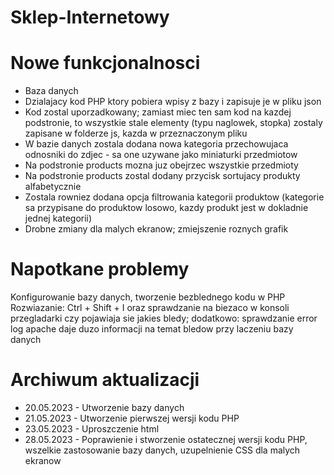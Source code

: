 # Sklep-Internetowy

# Nowe funkcjonalnosci
- Baza danych
- Dzialajacy kod PHP ktory pobiera wpisy z bazy i zapisuje je w pliku json
- Kod zostal uporzadkowany; zamiast miec ten sam kod na kazdej podstronie, to wszystkie stale elementy (typu naglowek, stopka) zostaly zapisane w folderze js, kazda w przeznaczonym pliku
- W bazie danych zostala dodana nowa kategoria przechowujaca odnosniki do zdjec - sa one uzywane jako miniaturki przedmiotow
- Na podstronie products mozna juz obejrzec wszystkie przedmioty
- Na podstronie products zostal dodany przycisk sortujacy produkty alfabetycznie
- Zostala rowniez dodana opcja filtrowania kategorii produktow (kategorie sa przypisane do produktow losowo, kazdy produkt jest w dokladnie jednej kategorii)
- Drobne zmiany dla malych ekranow; zmiejszenie roznych grafik

# Napotkane problemy
Konfigurowanie bazy danych, tworzenie bezblednego kodu w PHP
Rozwiazanie: Ctrl + Shift + I oraz sprawdzanie na biezaco w konsoli przegladarki czy pojawiaja sie jakies bledy;
dodatkowo: sprawdzanie error log apache daje duzo informacji na temat bledow przy laczeniu bazy danych

# Archiwum aktualizacji
+ 20.05.2023 - Utworzenie bazy danych
+ 21.05.2023 - Utworzenie pierwszej wersji kodu PHP
+ 23.05.2023 - Uproszczenie html
+ 28.05.2023 - Poprawienie i stworzenie ostatecznej wersji kodu PHP, wszelkie zastosowanie bazy danych, uzupelnienie CSS dla malych ekranow
